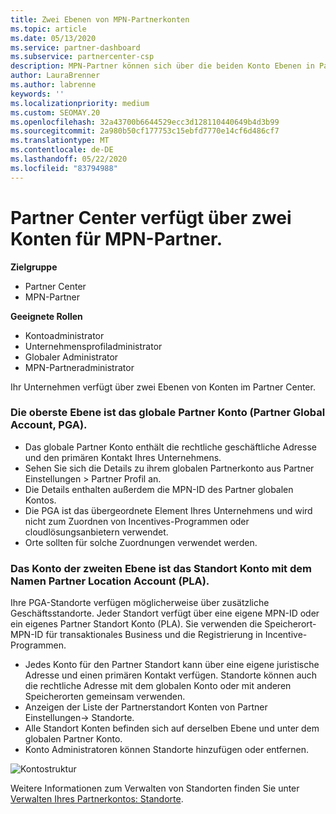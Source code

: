 ```yaml
---
title: Zwei Ebenen von MPN-Partnerkonten
ms.topic: article
ms.date: 05/13/2020
ms.service: partner-dashboard
ms.subservice: partnercenter-csp
description: MPN-Partner können sich über die beiden Konto Ebenen in Partner Center, das globale Partnerkonto (Partner Global Account, PGA) und das Partner Location Account (PLA) informieren.
author: LauraBrenner
ms.author: labrenne
keywords: ''
ms.localizationpriority: medium
ms.custom: SEOMAY.20
ms.openlocfilehash: 32a43700b6644529ecc3d128110440649b4d3b99
ms.sourcegitcommit: 2a980b50cf177753c15ebfd7770e14cf6d486cf7
ms.translationtype: MT
ms.contentlocale: de-DE
ms.lasthandoff: 05/22/2020
ms.locfileid: "83794988"
---
```

# <a name="partner-center-has-two-levels-of-accounts-for-mpn-partners"></a>Partner Center verfügt über zwei Konten für MPN-Partner.

**Zielgruppe**

- Partner Center
- MPN-Partner

**Geeignete Rollen**

- Kontoadministrator
- Unternehmensprofiladministrator
- Globaler Administrator
- MPN-Partneradministrator

Ihr Unternehmen verfügt über zwei Ebenen von Konten im Partner Center.

### <a name="the-top-level-is-the-partner-global-account-pga"></a>Die oberste Ebene ist das globale Partner Konto (Partner Global Account, PGA).

- Das globale Partner Konto enthält die rechtliche geschäftliche Adresse und den primären Kontakt Ihres Unternehmens. 
- Sehen Sie sich die Details zu ihrem globalen Partnerkonto aus Partner Einstellungen > Partner Profil an.
- Die Details enthalten außerdem die MPN-ID des Partner globalen Kontos. 
- Die PGA ist das übergeordnete Element Ihres Unternehmens und wird nicht zum Zuordnen von Incentives-Programmen oder cloudlösungsanbietern verwendet. 
- Orte sollten für solche Zuordnungen verwendet werden.

### <a name="the-second-level-account-is-the-location-account-called-partner-location-account-pla"></a>Das Konto der zweiten Ebene ist das Standort Konto mit dem Namen Partner Location Account (PLA).

Ihre PGA-Standorte verfügen möglicherweise über zusätzliche Geschäftsstandorte. Jeder Standort verfügt über eine eigene MPN-ID oder ein eigenes Partner Standort Konto (PLA). Sie verwenden die Speicherort-MPN-ID für transaktionales Business und die Registrierung in Incentive-Programmen.

- Jedes Konto für den Partner Standort kann über eine eigene juristische Adresse und einen primären Kontakt verfügen. Standorte können auch die rechtliche Adresse mit dem globalen Konto oder mit anderen Speicherorten gemeinsam verwenden.
- Anzeigen der Liste der Partnerstandort Konten von Partner Einstellungen-> Standorte.
- Alle Standort Konten befinden sich auf derselben Ebene und unter dem globalen Partner Konto.
- Konto Administratoren können Standorte hinzufügen oder entfernen.

![Kontostruktur](images/accountstructure.png)

Weitere Informationen zum Verwalten von Standorten finden Sie unter [Verwalten Ihres Partnerkontos: Standorte](manage-locations.md). 




















